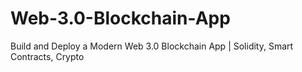 # Web-3.0-Blockchain-App
Build and Deploy a Modern Web 3.0 Blockchain App | Solidity, Smart Contracts, Crypto

